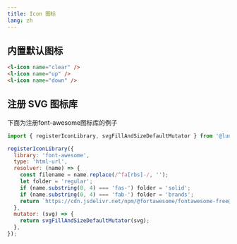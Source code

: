 ```yaml
---
title: Icon 图标
lang: zh
---
```


<script setup>
import { registerIconLibrary, svgFillAndSizeDefaultMutator } from '@lun/components';

registerIconLibrary({
  library: 'font-awesome',
  type: 'html-url',
  resolver: (name) => {
    const filename = name.replace(/^fa[rbs]-/, '');
    let folder = 'regular';
    if (name.substring(0, 4) === 'fas-') folder = 'solid';
    if (name.substring(0, 4) === 'fab-') folder = 'brands';
    return `https://cdn.jsdelivr.net/npm/@fortawesome/fontawesome-free@5.15.1/svgs/${folder}/${filename}.svg`;
  },
  mutator: (svg) => {
    return svgFillAndSizeDefaultMutator(svg);
  },
});
</script>

## 内置默认图标

<l-icon name="clear" />
<l-icon name="up" />
<l-icon name="down" />

```html
<l-icon name="clear" />
<l-icon name="up" />
<l-icon name="down" />
```

## 注册 SVG 图标库
下面为注册font-awesome图标库的例子

<l-icon library="font-awesome" name="far-bell" />
<l-icon library="font-awesome" name="fas-archive" />
<l-icon library="font-awesome" name="fab-apple" />

```js
import { registerIconLibrary, svgFillAndSizeDefaultMutator } from '@lun/components';

registerIconLibrary({
  library: 'font-awesome',
  type: 'html-url',
  resolver: (name) => {
    const filename = name.replace(/^fa[rbs]-/, '');
    let folder = 'regular';
    if (name.substring(0, 4) === 'fas-') folder = 'solid';
    if (name.substring(0, 4) === 'fab-') folder = 'brands';
    return `https://cdn.jsdelivr.net/npm/@fortawesome/fontawesome-free@5.15.1/svgs/${folder}/${filename}.svg`;
  },
  mutator: (svg) => {
    return svgFillAndSizeDefaultMutator(svg);
  },
});
```
